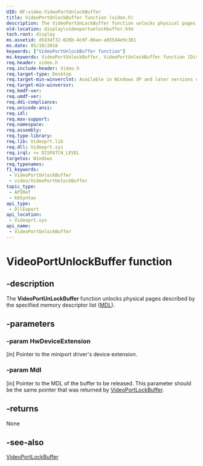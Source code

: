 ```yaml
---
UID: NF:video.VideoPortUnlockBuffer
title: VideoPortUnlockBuffer function (video.h)
description: The VideoPortUnLockBuffer function unlocks physical pages described by the specified memory descriptor list (MDL).
old-location: display\videoportunlockbuffer.htm
tech.root: display
ms.assetid: d5d34f32-026b-4c9f-86ae-a835d4e9c381
ms.date: 05/10/2018
keywords: ["VideoPortUnlockBuffer function"]
ms.keywords: VideoPortUnlockBuffer, VideoPortUnlockBuffer function [Display Devices], VideoPort_Functions_2cb5a81f-1956-4431-bf54-7ee6e3d79eab.xml, display.videoportunlockbuffer, video/VideoPortUnlockBuffer
req.header: video.h
req.include-header: Video.h
req.target-type: Desktop
req.target-min-winverclnt: Available in Windows XP and later versions of the Windows operating systems.
req.target-min-winversvr: 
req.kmdf-ver: 
req.umdf-ver: 
req.ddi-compliance: 
req.unicode-ansi: 
req.idl: 
req.max-support: 
req.namespace: 
req.assembly: 
req.type-library: 
req.lib: Videoprt.lib
req.dll: Videoprt.sys
req.irql: <= DISPATCH_LEVEL
targetos: Windows
req.typenames: 
f1_keywords:
 - VideoPortUnlockBuffer
 - video/VideoPortUnlockBuffer
topic_type:
 - APIRef
 - kbSyntax
api_type:
 - DllExport
api_location:
 - Videoprt.sys
api_name:
 - VideoPortUnlockBuffer
---
```


# VideoPortUnlockBuffer function


## -description

The <b>VideoPortUnLockBuffer</b> function unlocks physical pages described by the specified memory descriptor list (<a href="/windows-hardware/drivers/ddi/wdm/ns-wdm-_mdl">MDL</a>).

## -parameters

### -param HwDeviceExtension 

[in]
Pointer to the miniport driver's device extension.

### -param Mdl 

[in]
Pointer to the MDL of the buffer to be released. This parameter should be the same pointer that was returned by <a href="/windows-hardware/drivers/ddi/video/nf-video-videoportlockbuffer">VideoPortLockBuffer</a>.

## -returns

None

## -see-also

<a href="/windows-hardware/drivers/ddi/video/nf-video-videoportlockbuffer">VideoPortLockBuffer</a>